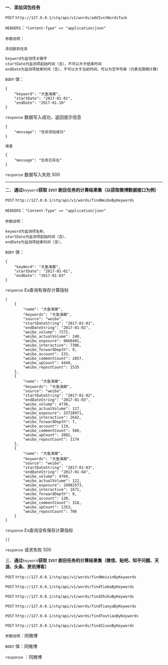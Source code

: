 **一**、**添加词包任务**

`POST` `http://127.0.0.1/stq/api/v1/words/addIvstWordsTask`

`HEADERS`：`"Content-Type" => "application/json"`

`参数说明`：

```
添加剧目任务

keyword为监测项关键字
startDate为监测项起始时间（含），不可以大于结束时间
endDate为监测项结束时间（含），不可以大于当前时间，可以为空字符串（代表无限期计算）
```

`BODY` 体：

```
{
    "keyword": "大鱼海棠",
    "startDate": "2017-01-01",
    "endDate": "2017-01-10"
}
```

`response` 数据写入成功，返回提示信息

```
{
    "message": "任务添加成功"
}

或者

{
    "message": "任务已存在"
}
```

`response` 数据写入失败 500

---

二、**通过**`keyword`**获取 **`IVST`** 剧目任务的计算结果集（以获取微博数据接口为例）**

`POST` `http://127.0.0.1/stq/api/v1/words/findWeiboByKeywords`

`HEADERS`：`"Content-Type" => "application/json"`

`参数说明`：

```
keyword为监测项名称，
startDate为监测项起始时间（含），
endDate为监测项结束时间（含），
```

`BODY` 体：

```
{
    "keyWord": "大鱼海棠",
    "startDate": "2017-01-01",
    "endDate": "2017-01-03"
}
```

`response` Es查询有保存计算指标

```
[
    {
        "name": "大鱼海棠",
        "keywords": "大鱼海棠",
        "source": "weibo",
        "startDateString": "2017-01-01",
        "endDateString": "2017-01-02",
        "weibo_volume": 7272,
        "weibo_actualVolume": 240,
        "weibo_exposure": 9660401,
        "weibo_interactive": 7306,
        "weibo_forwardDepth": 9,
        "weibo_account": 233,
        "weibo_commentCount": 2857,
        "weibo_upCount": 4449,
        "weibo_repostCount": 1535
    },
    {
        "name": "大鱼海棠",
        "keywords": "大鱼海棠",
        "source": "weibo",
        "startDateString": "2017-01-02",
        "endDateString": "2017-01-03",
        "weibo_volume": 4736,
        "weibo_actualVolume": 127,
        "weibo_exposure": 33728971,
        "weibo_interactive": 2642,
        "weibo_forwardDepth": 7,
        "weibo_account": 119,
        "weibo_commentCount": 560,
        "weibo_upCount": 2082,
        "weibo_repostCount": 1174
    },
    {
        "name": "大鱼海棠",
        "keywords": "大鱼海棠",
        "source": "weibo",
        "startDateString": "2017-01-03",
        "endDateString": "2017-01-04",
        "weibo_volume": 4769,
        "weibo_actualVolume": 122,
        "weibo_exposure": 18982573,
        "weibo_interactive": 1671,
        "weibo_forwardDepth": 8,
        "weibo_account": 120,
        "weibo_commentCount": 318,
        "weibo_upCount": 1353,
        "weibo_repostCount": 706
    }
]
```

`response` Es查询没有保存计算指标

```
[]
```

`response` 请求失败 500

三、**通过**`keyword`**获取 **`IVST`** 剧目任务的计算结果集（微信、贴吧、知乎问题、天涯、头条、资讯博客）**

`POST` `http://127.0.0.1/stq/api/v1/words/findWeixinByKeywords`

`POST` `http://127.0.0.1/stq/api/v1/words/findTiebaByKeywords`

`POST` `http://127.0.0.1/stq/api/v1/words/findZhihuByKeywords`

`POST` `http://127.0.0.1/stq/api/v1/words/findTianyaByKeywords`

`POST` `http://127.0.0.1/stq/api/v1/words/findToutiaoByKeywords`

`POST` `http://127.0.0.1/stq/api/v1/words/findZixunByKeywords`

`参数说明`：同微博

`BODY` 体：同微博

`response` ：同微博


